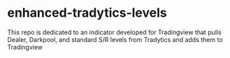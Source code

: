 # enhanced-tradytics-levels
This repo is dedicated to an indicator developed for Tradingview that pulls Dealer, Darkpool, and standard S/R levels from Tradytics and adds them to Tradingview
